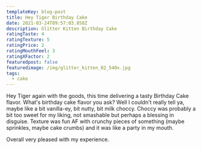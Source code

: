 ```yaml
---
templateKey: blog-post
title: Hey Tiger Birthday Cake
date: 2021-03-24T09:57:03.858Z
description: Glitter Kitten Birthday Cake
ratingTaste: 4
ratingTexture: 5
ratingPrice: 2
ratingMouthFeel: 3
ratingXFactor: 2
featuredpost: false
featuredimage: /img/glitter_kitten_02_540x.jpg
tags:
  - cake
---
```

Hey Tiger again with the goods, this time delivering a tasty Birthday Cake flavor. What's birthday cake flavor you ask? Well I couldn't really tell ya, maybe like a bit vanilla-ey, bit nutty, bit milk choccy. Choccy was probably a bit too sweet for my liking, not smashable but perhaps a blessing in disguise. Texture was fun AF with crunchy pieces of something (maybe sprinkles, maybe cake crumbs) and it was like a party in my mouth. 

Overall very pleased with my experience.